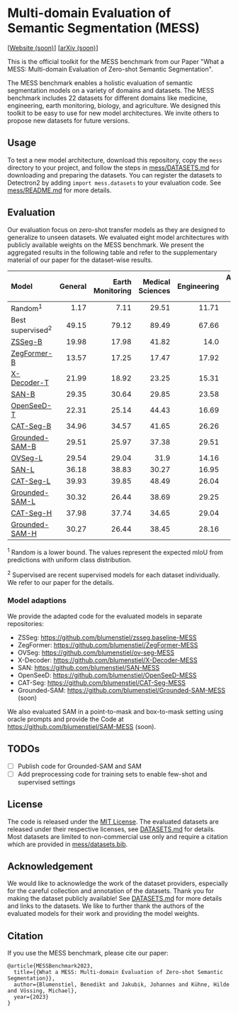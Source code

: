 # Multi-domain Evaluation of Semantic Segmentation (MESS)

[[Website (soon)](https://github.io)] [[arXiv (soon)](https://arxiv.org)]

This is the official toolkit for the MESS benchmark from our Paper "What a MESS: Multi-domain Evaluation of Zero-shot Semantic Segmentation".

The MESS benchmark enables a holistic evaluation of semantic segmentation models on a variety of domains and datasets. The MESS benchmark includes 22 datasets for different domains like medicine, engineering, earth monitoring, biology, and agriculture. We designed this toolkit to be easy to use for new model architectures. We invite others to propose new datasets for future versions.

## Usage

To test a new model architecture, download this repository, copy the `mess` directory to your project, and follow the steps in [mess/DATASETS.md](mess/DATASETS.md) for downloading and preparing the datasets.
You can register the datasets to Detectron2 by adding `import mess.datasets` to your evaluation code. See [mess/README.md](mess/README.md) for more details.

## Evaluation

Our evaluation focus on zero-shot transfer models as they are designed to generalize to unseen datasets. We evaluated eight model architectures with publicly available weights on the MESS benchmark.
We present the aggregated results in the following table and refer to the supplementary material of our paper for the dataset-wise results.


| Model                                                                        |   General |   Earth Monitoring |   Medical Sciences | Engineering |   Agriculture and Biology |   Mean |
|:-----------------------------------------------------------------------------|----------:|-------------------:|-------------------:|------------:|--------------------------:|-------:|
| Random<sup>1</sup>                                                           |      1.17 |               7.11 |              29.51 |       11.71 |                      6.14 |  10.27 |
| Best supervised<sup>2</sup>                                                  |     49.15 |              79.12 |              89.49 |       67.66 |                     81.94 |  71.13 |
| [ZSSeg-B](https://github.com/MendelXu/zsseg.baseline)                        |     19.98 |              17.98 |              41.82 |        14.0 |                     22.32 |  22.73 |
| [ZegFormer-B](https://github.com/dingjiansw101/ZegFormer)                    |     13.57 |              17.25 |              17.47 |       17.92 |                     25.78 |  17.57 |
| [X-Decoder-T](https://github.com/microsoft/X-Decoder)                        |     21.99 |              18.92 |              23.25 |       15.31 |                     19.05 |  19.91 |
| [SAN-B](https://github.com/MendelXu/SAN)                                     |     29.35 |              30.64 |              29.85 |       23.58 |                     15.07 |  26.74 |
| [OpenSeeD-T](https://github.com/IDEA-Research/OpenSeeD)                      |     22.31 |              25.14 |              44.43 |       16.69 |                     10.53 |  24.35 |
| [CAT-Seg-B](https://github.com/KU-CVLAB/CAT-Seg)                             |     34.96 |              34.57 |              41.65 |       26.26 |                     29.32 |  33.74 |
| [Grounded-SAM-B](https://github.com/IDEA-Research/Grounded-Segment-Anything) |     29.51 |              25.97 |              37.38 |       29.51 |                     17.66 |  28.52 |
| [OVSeg-L](https://github.com/facebookresearch/ov-seg)                        |     29.54 |              29.04 |              31.9  |       14.16 |                     28.64 |  26.94 |
| [SAN-L](https://github.com/MendelXu/SAN)                                     |     36.18 |              38.83 |              30.27 |       16.95 |                     20.41 |  30.06 |
| [CAT-Seg-L](https://github.com/KU-CVLAB/CAT-Seg)                             |     39.93 |              39.85 |              48.49 |       26.04 |                     34.06 |  38.14 |
| [Grounded-SAM-L](https://github.com/IDEA-Research/Grounded-Segment-Anything) |     30.32 |              26.44 |              38.69 |       29.25 |                     17.73 |  29.05 |
| [CAT-Seg-H](https://github.com/KU-CVLAB/CAT-Seg)                             |     37.98 |              37.74 |              34.65 |       29.04 |                     37.76 |  35.66 |
| [Grounded-SAM-H](https://github.com/IDEA-Research/Grounded-Segment-Anything) |     30.27 |              26.44 |              38.45 |       28.16 |                     17.67 |  28.78 |

<sup>1</sup> Random is a lower bound. The values represent the expected mIoU from predictions with uniform class distribution.

<sup>2</sup> Supervised are recent supervised models for each dataset individually. We refer to our paper for the details.

### Model adaptions

We provide the adapted code for the evaluated models in separate repositories:

- ZSSeg: https://github.com/blumenstiel/zsseg.baseline-MESS
- ZegFormer: https://github.com/blumenstiel/ZegFormer-MESS
- OVSeg: https://github.com/blumenstiel/ov-seg-MESS
- X-Decoder: https://github.com/blumenstiel/X-Decoder-MESS
- SAN: https://github.com/blumenstiel/SAN-MESS
- OpenSeeD: https://github.com/blumenstiel/OpenSeeD-MESS
- CAT-Seg: https://github.com/blumenstiel/CAT-Seg-MESS
- Grounded-SAM: https://github.com/blumenstiel/Grounded-SAM-MESS (soon)

We also evaluated SAM in a point-to-mask and box-to-mask setting using oracle prompts and provide the Code at https://github.com/blumenstiel/SAM-MESS (soon).

## TODOs

- [ ] Publish code for Grounded-SAM and SAM   
- [ ] Add preprocessing code for training sets to enable few-shot and supervised settings

## License

The code is released under the [MIT License](LICENSE). The evaluated datasets are released under their respective licenses, see [DATASETS.md](mess/DATASETS.md) for details. Most datasets are limited to non-commercial use only and require a citation which are provided in [mess/datasets.bib](mess/datasets.bib).

## Acknowledgement

We would like to acknowledge the work of the dataset providers, especially for the careful collection and annotation of the datasets. Thank you for making the dataset publicly available!
See [DATASETS.md](mess/DATASETS.md) for more details and links to the datasets. We like to further thank the authors of the evaluated models for their work and providing the model weights.

## Citation

If you use the MESS benchmark, please cite our paper:

```
@article{MESSBenchmark2023,
  title={{What a MESS: Multi-domain Evaluation of Zero-shot Semantic Segmentation}},
  author={Blumenstiel, Benedikt and Jakubik, Johannes and Kühne, Hilde and Vössing, Michael},
  year={2023}
}
```
